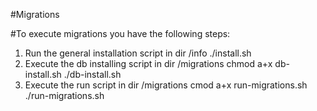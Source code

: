 #Migrations

#To execute migrations you have the following steps:

 1. Run the general installation script in dir /info
            ./install.sh
 2. Execute the db installing script in dir /migrations
            chmod a+x db-install.sh
            ./db-install.sh
 3. Execute the run script in dir /migrations
            cmod a+x run-migrations.sh
            ./run-migrations.sh
  

